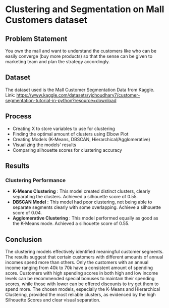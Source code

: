 # Clustering and Segmentation on Mall Customers dataset

## Problem Statement
You own the mall and want to understand the customers like who can be easily converge (buy more products) so that the sense can be given to marketing team and plan the strategy accordingly.

## Dataset
The dataset used is the Mall Customer Segmentation Data from Kaggle.
Link: https://www.kaggle.com/datasets/vjchoudhary7/customer-segmentation-tutorial-in-python?resource=download

## Process
- Creating X to store variables to use for clustering
- Finding the optimal amount of clusters using Elbow Plot
- Creating Models (K-Means, DBSCAN, Hierarchical/Agglomerative)
- Visualizing the models' results
- Comparing silhouette scores for clustering accuracy

## Results
### Clustering Performance
- **K-Means Clustering** : This model created distinct clusters, clearly separating the clusters. Achieved a silhouette score of 0.55.
- **DBSCAN Model** : This model had poor clustering, not being able to separate segments clearly with some overlapping. Achieve a silhouette score of 0.04.
- **Agglomerative Clustering** : This model performed equally as good as the K-Means mode. Achieved a silhouette score of 0.55.

## Conclusion
The clustering models effectively identified meaningful customer segments. The results suggest that certain customers with different amounts of annual incomes spend more than others. Only the customers with an annual income ranging from 40k to 70k have a consistent amount of spending score. Customers with high spending scores in both high and low income levels can be recommended special bonuses to maintain their spending scores, while those with lower can be offered discounts to try get them to spend more. The chosen models, especially the K-Means and Hierarchical Clustering, provided the most reliable clusters, as evidenced by the high Silhouette Scores and clear visual separation.